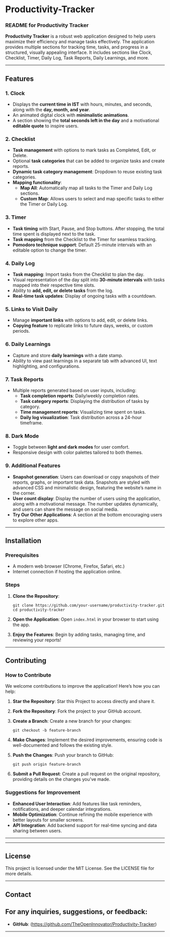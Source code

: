 # Productivity-Tracker


### README for Productivity Tracker

**Productivity Tracker** is a robust web application designed to help users maximize their efficiency and manage tasks effectively. The application provides multiple sections for tracking time, tasks, and progress in a structured, visually appealing interface. It includes sections like Clock, Checklist, Timer, Daily Log, Task Reports, Daily Learnings, and more.

---

## Features

### 1. **Clock**
- Displays the **current time in IST** with hours, minutes, and seconds, along with the **day, month, and year**.
- An animated digital clock with **minimalistic animations**.
- A section showing the **total seconds left in the day** and a motivational **editable quote** to inspire users.

### 2. **Checklist**
- **Task management** with options to mark tasks as Completed, Edit, or Delete.
- Optional **task categories** that can be added to organize tasks and create reports.
- **Dynamic task category management**: Dropdown to reuse existing task categories.
- **Mapping functionality**:
  - **Map All**: Automatically map all tasks to the Timer and Daily Log sections.
  - **Custom Map**: Allows users to select and map specific tasks to either the Timer or Daily Log.

### 3. **Timer**
- **Task timing** with Start, Pause, and Stop buttons. After stopping, the total time spent is displayed next to the task.
- **Task mapping** from the Checklist to the Timer for seamless tracking.
- **Pomodoro technique support**: Default 25-minute intervals with an editable option to change the timer.

### 4. **Daily Log**
- **Task mapping**: Import tasks from the Checklist to plan the day.
- Visual representation of the day split into **30-minute intervals** with tasks mapped into their respective time slots.
- Ability to **add, edit, or delete tasks** from the log.
- **Real-time task updates**: Display of ongoing tasks with a countdown.

### 5. **Links to Visit Daily**
- Manage **important links** with options to add, edit, or delete links.
- **Copying feature** to replicate links to future days, weeks, or custom periods.

### 6. **Daily Learnings**
- Capture and store **daily learnings** with a date stamp.
- Ability to view past learnings in a separate tab with advanced UI, text highlighting, and configurations.

### 7. **Task Reports**
- Multiple reports generated based on user inputs, including:
  - **Task completion reports**: Daily/weekly completion rates.
  - **Task category reports**: Displaying the distribution of tasks by category.
  - **Time management reports**: Visualizing time spent on tasks.
  - **Daily log visualization**: Task distribution across a 24-hour timeframe.

### 8. **Dark Mode**
- Toggle between **light and dark modes** for user comfort.
- Responsive design with color palettes tailored to both themes.

### 9. **Additional Features**
- **Snapshot generation**: Users can download or copy snapshots of their reports, graphs, or important task data. Snapshots are styled with advanced CSS and minimalistic design, featuring the website’s name in the corner.
- **User count display**: Display the number of users using the application, along with a motivational message. The number updates dynamically, and users can share the message on social media.
- **Try Our Other Applications**: A section at the bottom encouraging users to explore other apps.

---

## Installation

### Prerequisites
- A modern web browser (Chrome, Firefox, Safari, etc.)
- Internet connection if hosting the application online.

### Steps

1. **Clone the Repository**:
   ```
   git clone https://github.com/your-username/productivity-tracker.git
   cd productivity-tracker
   ```

2. **Open the Application**:
   Open `index.html` in your browser to start using the app.

3. **Enjoy the Features**:
   Begin by adding tasks, managing time, and reviewing your reports!

---

## Contributing

### How to Contribute

We welcome contributions to improve the application! Here’s how you can help:

1. **Star the Repository**:
   Star this Project to access directly and share it. 

2. **Fork the Repository**:
   Fork the project to your GitHub account.

3. **Create a Branch**:
   Create a new branch for your changes:
   ```
   git checkout -b feature-branch
   ```

4. **Make Changes**:
   Implement the desired improvements, ensuring code is well-documented and follows the existing style.

5. **Push the Changes**:
   Push your branch to GitHub:
   ```
   git push origin feature-branch
   ```

6. **Submit a Pull Request**:
   Create a pull request on the original repository, providing details on the changes you've made.

### Suggestions for Improvement
- **Enhanced User Interaction**: Add features like task reminders, notifications, and deeper calendar integrations.
- **Mobile Optimization**: Continue refining the mobile experience with better layouts for smaller screens.
- **API Integration**: Add backend support for real-time syncing and data sharing between users.

---
---

## License

This project is licensed under the MIT License. See the LICENSE file for more details.

---

## Contact

For any inquiries, suggestions, or feedback:
-
- **GitHub**: (https://github.com/TheOpenInnovator/Productivity-Tracker)

---

